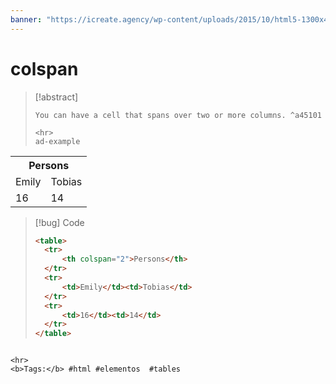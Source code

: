 ```yaml
---
banner: "https://icreate.agency/wp-content/uploads/2015/10/html5-1300x470.gif"
---
```

# colspan
> [!abstract]
> ````
> You can have a cell that spans over two or more columns. ^a45101
> 
> <hr>
> ad-example
<table>
	<tr>
		<th colspan="2">Persons</th>
	</tr>
	<tr>
		<td>Emily</td><td>Tobias</td>
	</tr>
	<tr>
		<td>16</td><td>14</td>
	</tr>
</table>

> [!bug] Code
> ~~~html
> <table>
> 	<tr>
> 		<th colspan="2">Persons</th>
> 	</tr>
> 	<tr>
> 		<td>Emily</td><td>Tobias</td>
> 	</tr>
> 	<tr>
> 		<td>16</td><td>14</td>
> 	</tr>
> </table>
> ~~~


````

<hr>
<b>Tags:</b> #html #elementos  #tables